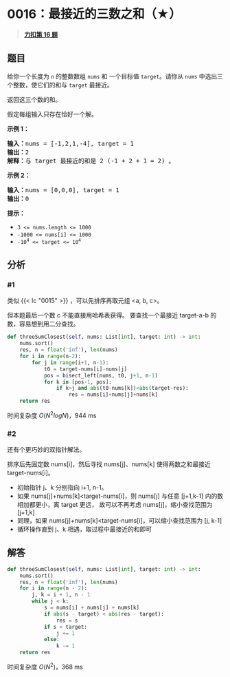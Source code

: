 # 0016：最接近的三数之和（★）


> <u>**[力扣第 16 题](https://leetcode.cn/problems/3sum-closest/)**</u>

## 题目

<p>给你一个长度为 <code>n</code> 的整数数组 <code>nums</code><em> </em>和 一个目标值 <code>target</code>。请你从 <code>nums</code><em> </em>中选出三个整数，使它们的和与 <code>target</code> 最接近。</p>

<p>返回这三个数的和。</p>

<p>假定每组输入只存在恰好一个解。</p>



<p><strong>示例 1：</strong></p>

<pre>
<strong>输入：</strong>nums = [-1,2,1,-4], target = 1
<strong>输出：</strong>2
<strong>解释：</strong>与 target 最接近的和是 2 (-1 + 2 + 1 = 2) 。
</pre>

<p><strong>示例 2：</strong></p>

<pre>
<strong>输入：</strong>nums = [0,0,0], target = 1
<strong>输出：</strong>0
</pre>



<p><strong>提示：</strong></p>

<ul>
<li><code>3 &lt;= nums.length &lt;= 1000</code></li>
<li><code>-1000 &lt;= nums[i] &lt;= 1000</code></li>
<li><code>-10<sup>4</sup> &lt;= target &lt;= 10<sup>4</sup></code></li>
</ul>


## 分析

### #1

类似 {{< lc "0015" >}} ，可以先排序再取元组 <a, b, c>。

但本题最后一个数 c 不能直接用哈希表获得。
要查找一个最接近 target-a-b 的数，容易想到用二分查找。

```python
def threeSumClosest(self, nums: List[int], target: int) -> int:
    nums.sort()
    res, n = float('inf'), len(nums)
    for i in range(n-2):
        for j in range(i+1, n-1):
            t0 = target-nums[i]-nums[j]
            pos = bisect_left(nums, t0, j+1, n-1)
            for k in [pos-1, pos]:
                if k>j and abs(t0-nums[k])<abs(target-res):
                    res = nums[i]+nums[j]+nums[k]
    return res
```
时间复杂度 $O(N^2 logN)$，944 ms

### #2

还有个更巧妙的双指针解法。

排序后先固定数 nums[i]，然后寻找 nums[j]、nums[k] 使得两数之和最接近 target-nums[i]。
- 初始指针 j、k 分别指向 i+1, n-1。
- 如果 nums[j]+nums[k]<target-nums[i]，则 nums[j] 与任意 [j+1,k-1] 内的数相加都更小，离 target 更远，
故可以不再考虑 nums[j]，缩小查找范围为 [j+1,k]
- 同理，如果 nums[j]+nums[k]<target-nums[i]，可以缩小查找范围为 [j, k-1]
- 循环操作直到 j、k 相遇，取过程中最接近的和即可


## 解答

```python
def threeSumClosest(self, nums: List[int], target: int) -> int:
    nums.sort()
    res, n = float('inf'), len(nums)
    for i in range(n - 2):
        j, k = i + 1, n - 1
        while j < k:
            s = nums[i] + nums[j] + nums[k]
            if abs(s - target) < abs(res - target):
                res = s
            if s < target:
                j += 1
            else:
                k -= 1
    return res
```
时间复杂度 $O(N^2)$，368 ms
